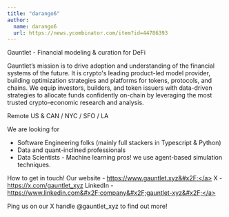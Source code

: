 ```yaml
---
title: "darango6"
author:
  name: darango6
  url: https://news.ycombinator.com/item?id=44786393
---
```

Gauntlet - Financial modeling &amp; curation for DeFi

Gauntlet’s mission is to drive adoption and understanding of the financial systems of the future. It is crypto&#x27;s leading product-led model provider, building optimization strategies and platforms for tokens, protocols, and chains. We equip investors, builders, and token issuers with data-driven strategies to allocate funds confidently on-chain by leveraging the most trusted crypto-economic research and analysis.

Remote US &amp; CAN &#x2F; NYC &#x2F; SFO &#x2F; LA

We are looking for 
- Software Engineering folks (mainly full stackers in Typescript &amp; Python) 
- Data and quant-inclined professionals
- Data Scientists - Machine learning pros! we use agent-based simulation techniques.

How to get in touch!
Our website - <a href="https:&#x2F;&#x2F;www.gauntlet.xyz&#x2F;" rel="nofollow">https:&#x2F;&#x2F;www.gauntlet.xyz&#x2F;</a> 
X - <a href="https:&#x2F;&#x2F;x.com&#x2F;gauntlet_xyz" rel="nofollow">https:&#x2F;&#x2F;x.com&#x2F;gauntlet_xyz</a> 
LinkedIn - <a href="https:&#x2F;&#x2F;www.linkedin.com&#x2F;company&#x2F;gauntlet-xyz&#x2F;" rel="nofollow">https:&#x2F;&#x2F;www.linkedin.com&#x2F;company&#x2F;gauntlet-xyz&#x2F;</a>

Ping us on our X handle @gauntlet_xyz to find out more!
<JobApplication />
